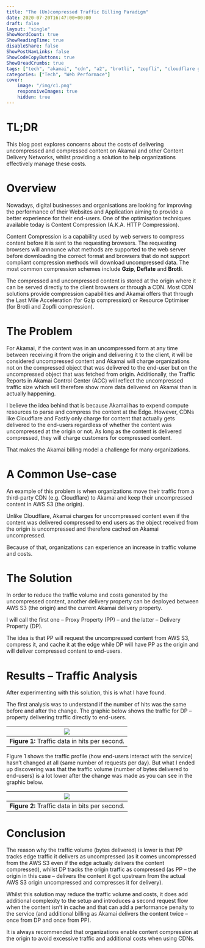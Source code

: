 ```yaml
---
title: "The (Un)compressed Traffic Billing Paradigm"
date: 2020-07-20T16:47:00+00:00
draft: false
layout: "single"
ShowWordCount: true
ShowReadingTime: true
disableShare: false
ShowPostNavLinks: false
ShowCodeCopyButtons: true
ShowBreadCrumbs: true
tags: ["tech", "akamai", "cdn", "a2", "brotli", "zopfli", "cloudflare gateway", "compressed content", "compression", "deflate", "delivery property", "fastly", "gzip", "last mile acceleration", "lma", "origin compression", "proxy property", "resource optimizer", "traffic billing issues"]
categories: ["Tech", "Web Performace"]
cover:
    image: "/img/c1.png"
    responsiveImages: true
    hidden: true
---
```


# TL;DR

This blog post explores concerns about the costs of delivering uncompressed and compressed content on Akamai and other Content Delivery Networks, whilst providing a solution to help organizations effectively manage these costs.

# Overview

Nowadays, digital businesses and organisations are looking for improving the performance of their Websites and Application aiming to provide a better experience for their end-users. One of the optimisation techniques available today is Content Compression (A.K.A. HTTP Compression).

Content Compression is a capability used by web servers to compress content before it is sent to the requesting browsers. The requesting browsers will announce what methods are supported to the web server before downloading the correct format and browsers that do not support compliant compression methods will download uncompressed data. The most common compression schemes include **Gzip**, **Deflate** and **Brotli**.

The compressed and uncompressed content is stored at the origin where it can be served directly to the client browsers or through a CDN. Most CDN solutions provide compression capabilities and Akamai offers that through the Last Mile Acceleration (for Gzip compression) or Resource Optimiser (for Brotli and Zopfli compression).

# The Problem

For Akamai, if the content was in an uncompressed form at any time between receiving it from the origin and delivering it to the client, it will be considered uncompressed content and Akamai will charge organizations not on the compressed object that was delivered to the end-user but on the uncompressed object that was fetched from origin. Additionally, the Traffic Reports in Akamai Control Center (ACC) will reflect the uncompressed traffic size which will therefore show more data delivered on Akamai than is actually happening.

I believe the idea behind that is because Akamai has to expend compute resources to parse and compress the content at the Edge. However, CDNs like Cloudflare and Fastly only charge for content that actually gets delivered to the end-users regardless of whether the content was uncompressed at the origin or not. As long as the content is delivered compressed, they will charge customers for compressed content.

That makes the Akamai billing model a challenge for many organizations.

# A Common Use-case

An example of this problem is when organizations move their traffic from a third-party CDN (e.g. Cloudflare) to Akamai and keep their uncompressed content in AWS S3 (the origin).

Unlike Cloudflare, Akamai charges for uncompressed content even if the content was delivered compressed to end users as the object received from the origin is uncompressed and therefore cached on Akamai uncompressed.

Because of that, organizations can experience an increase in traffic volume and costs.

# The Solution

In order to reduce the traffic volume and costs generated by the uncompressed content, another delivery property can be deployed between AWS S3 (the origin) and the current Akamai delivery property.

I will call the first one – Proxy Property (PP) – and the latter – Delivery Property (DP).

The idea is that PP will request the uncompressed content from AWS S3, compress it, and cache it at the edge while DP will have PP as the origin and will deliver compressed content to end-users.

# Results – Traffic Analysis

After experimenting with this solution, this is what I have found.

The first analysis was to understand if the number of hits was the same before and after the change. The graphic below shows the traffic for DP – property delivering traffic directly to end-users.

| ![](/img/ta1.png) |
| :--: |
| **Figure 1:** Traffic data in hits per second.  |

Figure 1 shows the traffic profile (how end-users interact with the service) hasn’t changed at all (same number of requests per day). But what I ended up discovering was that the traffic volume (number of bytes delivered to end-users) is a lot lower after the change was made as you can see in the graphic below.

| ![](/img/ta2.png) |
| :--: |
| **Figure 2:** Traffic data in bits per second.  |

# Conclusion

The reason why the traffic volume (bytes delivered) is lower is that PP tracks edge traffic it delivers as uncompressed (as it comes uncompressed from the AWS S3 even if the edge actually delivers the content compressed), whilst DP tracks the origin traffic as compressed (as PP – the origin in this case – delivers the content it got upstream from the actual AWS S3 origin uncompressed and compresses it for delivery).

Whilst this solution may reduce the traffic volume and costs, it does add additional complexity to the setup and introduces a second request flow when the content isn’t in cache and that can add a performance penalty to the service (and additional billing as Akamai delivers the content twice – once from DP and once from PP).

It is always recommended that organizations enable content compression at the origin to avoid excessive traffic and additional costs when using CDNs.

